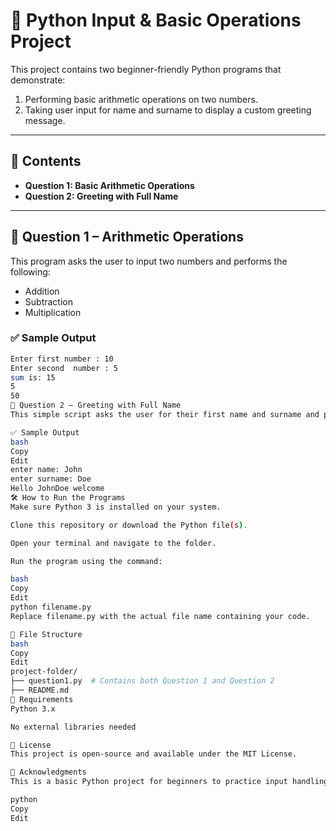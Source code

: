 # 🔢 Python Input & Basic Operations Project

This project contains two beginner-friendly Python programs that demonstrate:

1. Performing basic arithmetic operations on two numbers.
2. Taking user input for name and surname to display a custom greeting message.

---

## 📌 Contents

- **Question 1: Basic Arithmetic Operations**
- **Question 2: Greeting with Full Name**

---

## 📘 Question 1 – Arithmetic Operations

This program asks the user to input two numbers and performs the following:

- Addition
- Subtraction
- Multiplication

### ✅ Sample Output

```bash
Enter first number : 10
Enter second  number : 5
sum is: 15
5
50
📘 Question 2 – Greeting with Full Name
This simple script asks the user for their first name and surname and prints a personalized greeting.

✅ Sample Output
bash
Copy
Edit
enter name: John
enter surname: Doe
Hello JohnDoe welcome
🛠️ How to Run the Programs
Make sure Python 3 is installed on your system.

Clone this repository or download the Python file(s).

Open your terminal and navigate to the folder.

Run the program using the command:

bash
Copy
Edit
python filename.py
Replace filename.py with the actual file name containing your code.

📂 File Structure
bash
Copy
Edit
project-folder/
├── question1.py  # Contains both Question 1 and Question 2
├── README.md
🧰 Requirements
Python 3.x

No external libraries needed

📄 License
This project is open-source and available under the MIT License.

🙌 Acknowledgments
This is a basic Python project for beginners to practice input handling, string operations, and arithmetic.

python
Copy
Edit
